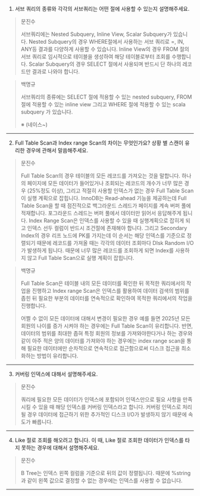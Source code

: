 1. 서브 쿼리의 종류와 각각의 서브쿼리는 어떤 절에 사용할 수 있는지 설명해주세요.

> 문진수
>
> 서브쿼리에는 Nested Subquery, Inline View, Scalar Subquery가 있습니다. Nested Subquery의 경우 WHERE절에서 사용하는 서브 쿼리로 =, IN, ANY등 결과를 다양하게 사용할 수 있습니다. Inline View의 경우 FROM 절의 서브 쿼리로 임시적으로 테이블을 생성하여 해당 테이블로부터 조회를 수행합니다. Scalar Subquery의 경우 SELECT 절에서 사용되며 반드시 단 하나의 레코드만 결과로 나와야 합니다.

> 백명규
> 
> 서브쿼리의 종류에는 SELECT 절에 적용할 수 있는 nested subquery, FROM 절에 적용할 수 있는 inline view 그리고 WHERE 절에 적용할 수 있는 scala subquery 가 있습니다.
> 
> ※ (네이스~)

---
2. Full Table Scan과 Index range Scan의 차이는 무엇인가요? 상황 별 스캔이 유리한 경우에 관해서 말씀해주세요.

> 문진수
>
> Full Table Scan의 경우 테이블의 모든 레코드를 가져오는 것을 말합니다. 하나의 페이지에 모든 데이터가 들어있거나 조회되는 레코드의 개수가 너무 많은 경우 (25%정도 이상), 그리고 적절히 사용할 인덱스가 없는 경우 Full Table Scan이 실행 계획으로 잡힙니다. InnoDB는 Read-ahead 기능을 제공하는데 Full Table Scan을 할 때 점진적으로 백그라운드 스레드가 페이지를 계속 버퍼 풀에 적재합니다. 포그라운드 스레드는 버퍼 풀에서 데이터만 읽어서 응답해주게 됩니다. Index Range Scan은 인덱스를 사용할 수 있을 때 실행계획으로 잡히게 되고 인덱스 선두 컬럼이 반드시 조건절에 존재해야 합니다. 그리고 Secondary Index의 경우 리프 노드에 PK를 가지는데 이 순서는 해당 인덱스를 기준으로 정렬되기 때문에 레코드를 가져올 때는 각각의 데이터 조회마다 DIsk Random I/O가 발생하게 됩니다. 때문에 너무 많은 레코드를 조회하게 되면 Index를 사용하지 않고 Full Table Scan으로 실행 계획이 잡힙니다.

> 백명규
> 
> Full Table Scan은 테이블 내의 모든 데이터를 확인한 뒤 목적한 쿼리에서의 작업을 진행하고 Index range Scan은 인덱스를 활용하여 데이터 검색의 범위를 좁힌 뒤 필요한 부분의 데이터를 연속적으로 확인하여 목적한 쿼리에서의 작업을 진행합니다.
> 
> 어쩔 수 없이 모든 데이터에 대해서 변경이 필요한 경우 예를 들면 2025년 모든 회원의 나이를 증가 시켜야 하는 경우에는 Full Table Scan이 유리합니다. 
> 반면, 데이터의 범위를 최대한 좁혀 특정 회원의 정보를 가져와야한다거나 하는 경우와 같이 아주 적은 양의 데이터를 가져와야 하는 경우에는 index range scan을 통해 필요한 데이터에만 순차적으로 연속적으로 접근함으로써 디스크 접근을 최소화하는 방법이 유리합니다.

---
3. 커버링 인덱스에 대해서 설명해주세요.

> 문진수
>
> 쿼리에 필요한 모든 데이터가 인덱스에 포함되어 인덱스만으로 필요 사항을 만족시킬 수 있을 때 해당 인덱스를 커버링 인덱스라고 합니다. 커버링 인덱스로 처리될 경우 데이터에 접근하기 위한 추가적인 디스크 I/O가 발생하지 않기 때문에 속도가 빠릅니다.

---
4. Like 절로 조회를 해오려고 합니다. 이 때, Like 절로 조회한 데이터가 인덱스를 타지 못하는 경우에 대해서 설명해주세요.

> 문진수
>
> B Tree는 인덱스 왼쪽 컬럼을 기준으로 뒤의 값이 정렬됩니다. 때문에 %string과 같이 왼쪽 값으로 결정할 수 없는 경우에는 인덱스를 사용할 수 없습니다.

---